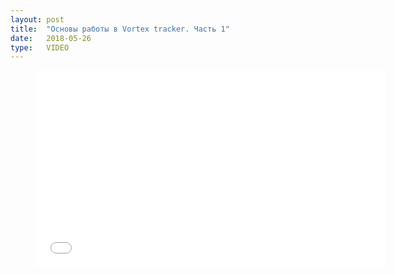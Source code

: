 ```yaml
---
layout: post
title:  "Основы работы в Vortex tracker. Часть 1"
date:   2018-05-26
type:   VIDEO
---
```

<figure>
<iframe width="560" height="315" src="//www.youtube.com/embed/S28_UATXFBc" frameborder="0" allowfullscreen></iframe>
</figure>